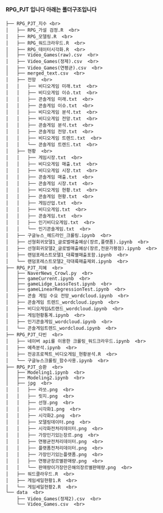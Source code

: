 #### RPG_PJT 입니다 아래는 폴더구조입니다


    ├── RPG_PJT_지수 <br>
    │   ├── RPG_가설 검정.R  <br>
    │   ├── RPG_모델링.R  <br>
    │   ├── RPG_워드크라우드.R  <br>
    │   ├── RPG_데이터시각화.R  <br>
    │   ├── Video_Games(raw).csv  <br>
    │   ├── Video_Games(정제).csv  <br>
    │   ├── Video_Games(연평균).csv  <br>
    │   ├── merged_text.csv  <br>
    │   ├── 전망  <br>
    │   │   ├── 비디오게임 미래.txt  <br>
    │   │   ├── 비디오게임 이슈.txt  <br>
    │   │   ├── 콘솔게임 미래.txt  <br>
    │   │   ├── 콘솔게임 이슈.txt  <br>
    │   │   ├── 비디오게임 분석.txt  <br>
    │   │   ├── 비디오게임 전망.txt  <br>
    │   │   ├── 콘솔게임 분석.txt  <br>
    │   │   ├── 콘솔게임 전망.txt  <br>
    │   │   ├── 비디오게임 트렌드.txt  <br>
    │   │   └── 콘솔게임 트렌드.txt  <br>
    │   ├── 현황  <br>
    │   │   ├── 게임시장.txt  <br>
    │   │   ├── 비디오게임 매출.txt  <br>
    │   │   ├── 비디오게임 시장.txt  <br>
    │   │   ├── 콘솔게임 매출.txt  <br>
    │   │   ├── 콘솔게임 시장.txt  <br>
    │   │   ├── 비디오게임 현황.txt  <br>
    │   │   ├── 콘솔게임 현황.txt  <br>
    │   │   ├── 게임산업.txt  <br>
    │   │   ├── 비디오게임.txt  <br>
    │   │   ├── 콘솔게임.txt  <br>
    │   │   ├── 인기비디오게임.txt  <br>
    │   │   └── 인기콘솔게임.txt  <br>
    │   ├── 구글뉴스_헤드라인_크롤링.ipynb  <br>
    │   ├── 선형회귀모델1_글로벌매출예상(장르,플랫폼).ipynb  <br>
    │   ├── 선형회귀모델2_글로벌매출예상(장르,전문가평점).ipynb  <br>
    │   ├── 랜덤포레스트모델1_대륙별매출포함.ipynb  <br>
    │   └── 랜덤포레스트모델2_각대륙매출제외.ipynb  <br>
    ├── RPG_PJT_지혜  <br>
    │   ├── NaverNews_Crowl.py  <br>
    │   ├── gameCurrent.ipynb  <br>
    │   ├── gameLidge_LassoTest.ipynb  <br>
    │   ├── gameLinearRegressionTest.ipynb  <br>
    │   ├── 콘솔 게임 수요 전망_wordcloud.ipynb  <br>
    │   ├── 콘솔게임 트렌드_wordcloud.ipynb  <br>
    │   ├── 비디오게임&트랜드_wordcloud.ipynb  <br>
    │   ├── 게임현황통계.ipynb  <br>
    │   ├── 인기콘솔게임_wordcloud.ipynb  <br>
    │   └── 콘솔게임트렌드_wordcloud.ipynb  <br>
    ├── RPG_PJT_다빈  <br>
    │   ├── 네이버 api를 이용한 크롤링_워드크라우드.ipynb  <br>
    │   ├── 예측분석.ipynb  <br>
    │   ├── 전공프로젝트_비디오게임_현황분석.R  <br>
    │   └── 구글뉴스크롤링_함수사용.ipynb  <br>
    ├── RPG_PJT_승환  <br>
    │   ├── Modeling1.ipynb  <br>
    │   ├── Modeling2.ipynb  <br>
    │   ├── jpg  <br>
    │   │   ├── 라쏘.png  <br>
    │   │   ├── 릿지.png  <br>
    │   │   ├── 선형.png  <br>
    │   │   ├── 시각화1.png  <br>
    │   │   ├── 시각화2.png  <br>
    │   │   ├── 모델링데이터.png  <br>
    │   │   ├── 시각화전처리데이터.png  <br>
    │   │   ├── 가장인기있는장르.png  <br>
    │   │   ├── 연평균전처리데이터.png  <br>
    │   │   ├── 플랫폼전처리데이터.png  <br>
    │   │   ├── 가장인기있는플랫폼.png  <br>
    │   │   ├── 연평균장르별판매량.png  <br>
    │   │   └── 판매량이가장만은해의장르별판매량.png  <br>
    │   ├── 워드클라우드.R  <br>
    │   ├── 게임세일현황1.R  <br>
    │   └── 게임세일현황2.R  <br>
    └── data  <br>
        ├── Video_Games(정제2).csv  <br>
        └── Video_Games.csv  <br>
  
